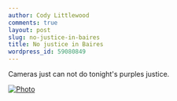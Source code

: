 ```yaml
---
author: Cody Littlewood
comments: true
layout: post
slug: no-justice-in-baires
title: No justice in Baires
wordpress_id: 59080849
---
```


Cameras just can not do tonight's purples justice.

[![Photo](http://getfile7.posterous.com/getfile/files.posterous.com/codylittlewood/ojpw64OvfiGZMhfijXmzD39ovsA6Z8G2lPmgPHNoEZodS4yPFhUmxySASe0s/photo.jpg)](http://getfile7.posterous.com/getfile/files.posterous.com/codylittlewood/ojpw64OvfiGZMhfijXmzD39ovsA6Z8G2lPmgPHNoEZodS4yPFhUmxySASe0s/photo.jpg)
